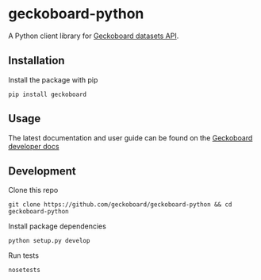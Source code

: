 # geckoboard-python

A Python client library for [Geckoboard datasets API](https://developer.geckoboard.com/api-reference/).

## Installation

Install the package with pip

```
pip install geckoboard
```

## Usage

The latest documentation and user guide can be found on the [Geckoboard developer docs](https://developer.geckoboard.com/)

## Development

Clone this repo
```
git clone https://github.com/geckoboard/geckoboard-python && cd geckoboard-python
```

Install package dependencies
```
python setup.py develop
```

Run tests
```
nosetests
```


